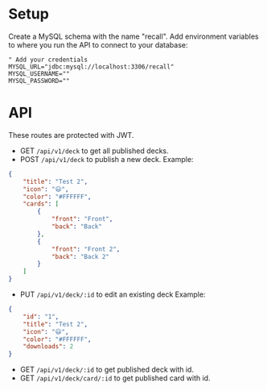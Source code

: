# Setup

Create a MySQL schema with the name "recall". Add environment variables to where you run the API to connect to your database:

```dotenv
" Add your credentials
MYSQL_URL="jdbc:mysql://localhost:3306/recall"
MYSQL_USERNAME=""
MYSQL_PASSWORD=""
```

# API

These routes are protected with JWT.

-   GET `/api/v1/deck` to get all published decks.
-   POST `/api/v1/deck` to publish a new deck. Example:

```json
{
	"title": "Test 2",
	"icon": "😃",
	"color": "#FFFFFF",
	"cards": [
		{
			"front": "Front",
			"back": "Back"
		},
		{
			"front": "Front 2",
			"back": "Back 2"
		}
	]
}
```

-   PUT `/api/v1/deck/:id` to edit an existing deck Example:

```json
{
	"id": "1",
	"title": "Test 2",
	"icon": "😃",
	"color": "#FFFFFF",
	"downloads": 2
}
```

-   GET `/api/v1/deck/:id` to get published deck with id.
-   GET `/api/v1/deck/card/:id` to get published card with id.
